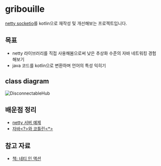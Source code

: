 # gribouille

[netty socketio](https://github.com/mrniko/netty-socketio)를 kotlin으로 재작성 및 개선해보는 프로젝트입니다.

## 목표

- netty 라이브러리를 직접 사용해봄으로써 낮은 추상화 수준의 자바 네트워킹 경험해보기
- java 코드를 kotlin으로 변환하며 언어의 특성 익히기

## class diagram

![DisconnectableHub](https://github.com/rlaisqls/gribouille/assets/81006587/7e70c549-6f2f-4573-bf51-223cd04281db)

## 배운점 정리

- [netty 서버 예제](https://github.com/rlaisqls/TIL/blob/main/%EA%B0%9C%EB%B0%9C/netty/netty%E2%80%85server%E2%80%85%EC%98%88%EC%A0%9C.md)
- [자바<?>와 코틀린<*>](https://github.com/rlaisqls/TIL/blob/main/%EC%96%B8%EC%96%B4%E2%80%85Language/%EC%9E%90%EB%B0%94%3C%EF%BC%9F%3E%EC%99%80%E2%80%85%EC%BD%94%ED%8B%80%EB%A6%B0%3C*%3E.md)

## 참고 자료

- [책: 네티 인 액션](http://www.yes24.com/Product/Goods/25662949)
